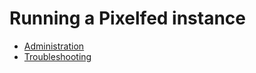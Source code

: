 # Running a Pixelfed instance

- [Administration](administration.md)
- [Troubleshooting](troubleshooting.md)